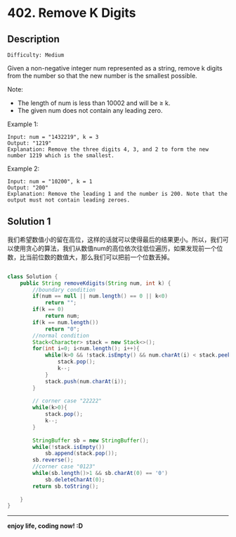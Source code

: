 # 402. Remove K Digits
## Description

```
Difficulty: Medium
```

Given a non-negative integer num represented as a string, remove k digits from the number so that the new number is the smallest possible.

Note:

- The length of num is less than 10002 and will be ≥ k.
- The given num does not contain any leading zero.

Example 1:

	Input: num = "1432219", k = 3
	Output: "1219"
	Explanation: Remove the three digits 4, 3, and 2 to form the new number 1219 which is the smallest.

Example 2:

	Input: num = "10200", k = 1
	Output: "200"
	Explanation: Remove the leading 1 and the number is 200. Note that the output must not contain leading zeroes.
## Solution 1
我们希望数值小的留在高位，这样的话就可以使得最后的结果更小。所以，我们可以使用贪心的算法，我们从数值num的高位依次往低位遍历，如果发现前一个位数，比当前位数的数值大，那么我们可以把前一个位数丢掉。

```java

class Solution {
    public String removeKdigits(String num, int k) {
        //boundary condition
        if(num == null || num.length() == 0 || k<0)
            return "";
        if(k == 0)
            return num;
        if(k == num.length())
            return "0";
        //normal condition
        Stack<Character> stack = new Stack<>();
        for(int i=0; i<num.length(); i++){
            while(k>0 && !stack.isEmpty() && num.charAt(i) < stack.peek()){
                stack.pop();
                k--;
            }
            stack.push(num.charAt(i));
        }
        
        // corner case "22222"
        while(k>0){
            stack.pop();
            k--;
        }
        
        StringBuffer sb = new StringBuffer();
        while(!stack.isEmpty())
            sb.append(stack.pop());
        sb.reverse();
        //corner case "0123"
        while(sb.length()>1 && sb.charAt(0) == '0')
            sb.deleteCharAt(0);
        return sb.toString();
                                
    }
}
```

***

**enjoy life, coding now! :D**

